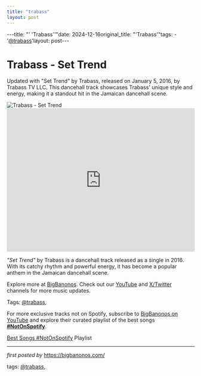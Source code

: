 ```yaml
---
title: "trabass"
layout: post
---
```

---title: "' 'Trabass''"date: 2024-12-16original_title: "'Trabass'"tags:  - '[@trabass](/tags/trabass/)'layout: post---<!-- Title of the Post --><h1 >Trabass - Set Trend</h1> <!-- Introductory Text --><p >Updated with "Set Trend" by Trabass, released on January 5, 2016, by Trabass TV LLC. This dancehall track showcases Trabass' unique style and energy, making it a standout hit in the Jamaican dancehall scene.</p> <!-- Featured Image --><div > <img src="https://source.boomplaymusic.com/group10/M00/07/18/7d0c04dbe8c14beaad3f07ed24f45951_320_320.jpg" alt="Trabass - Set Trend" /></div> <!-- YouTube Video Embed --><div > <iframe width="100%" height="385" src="https://www.youtube.com/embed/zXTRGXYKzk4" title="Trabass - Set Trend (Unofficial Video)" frameborder="0" allow="accelerometer; autoplay; clipboard-write; encrypted-media; gyroscope; picture-in-picture; web-share" referrerpolicy="strict-origin-when-cross-origin" allowfullscreen></iframe></div> <!-- Song Information --><div > <p><em>"Set Trend"</em> by Trabass is a dancehall track released as a single in 2016. With its catchy rhythm and powerful energy, it has become a popular anthem in the Jamaican dancehall scene.</p></div> <!-- Footer Links --><div > <p>Explore more at <a href="https://bigbanonos.com/" target="_blank">BigBanonos</a>. Check out our <a href="https://www.youtube.com/[@BigBanonos](/tags/BigBanonos/)" target="_blank">YouTube</a> and <a href="https://x.com/bigbanonos" target="_blank">X/Twitter</a> channels for more music updates.</p></div> <!-- Tags --><p >Tags: [@trabass](/tags/trabass/),</p><!--Subscribe and Playlist Links--><div>    <p>For more exclusive tracks not on Spotify, subscribe to <a href="https://www.youtube.com/[@BigBanonos](/tags/BigBanonos/)" target="_blank">BigBanonos on YouTube</a> and explore their curated playlist of the best songs <strong>[#NotOnSpotify](/tags/NotOnSpotify/)</strong>.</p>    <p><a href="https://www.youtube.com/playlist?list=PLtuNtuTatqI0kFahUCbtbfenC_ET5O_tr" target="_blank">Best Songs [#NotOnSpotify](/tags/NotOnSpotify/) Playlist<br /></a></p></div><hr /><p><em>first posted by</em> <a href="https://bigbanonos.com/" rel="noopener" target="_new">https://bigbanonos.com/</a></p><p>tags: [@trabass](/tags/trabass/),</p>